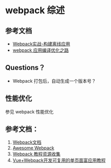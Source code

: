 # webpack 综述

## 参考文档
- [Webpack实战-构建离线应用](https://segmentfault.com/a/1190000012556968)
- [webpack 应用编译优化之路](https://juejin.im/post/59dc57f2f265da431d3ba2ef)

## Questions？
- Webpack 打包后，自动生成一个版本号？


## 性能优化
参见 webpack 性能优化


## 参考文档：
1. [Webpack文档](https://doc.webpack-china.org/)
2. [Awesome Webpack](https://github.com/webpack-contrib/awesome-webpack)
3. [Webpack 教程资源收集](https://segmentfault.com/a/1190000005995267)
4. [Vue+Webpack开发可复用的单页面富应用教程](https://zhuanlan.zhihu.com/p/21702056)

